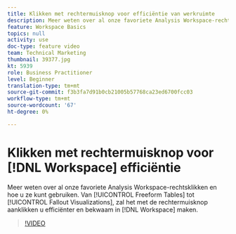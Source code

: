 ```yaml
---
title: Klikken met rechtermuisknop voor efficiëntie van werkruimte
description: Meer weten over al onze favoriete Analysis Workspace-rechtsklikken en hoe u ze kunt gebruiken. Van de Lijsten van de Vrije Vorm tot de Visualisaties van de Uitval, zal het met de rechtermuisknop aanklikken u efficiënter en bekwaam in Werkruimte maken.
feature: Workspace Basics
topics: null
activity: use
doc-type: feature video
team: Technical Marketing
thumbnail: 39377.jpg
kt: 5939
role: Business Practitioner
level: Beginner
translation-type: tm+mt
source-git-commit: f3b3fa7d91b0cb21005b57768ca23ed6700fcc03
workflow-type: tm+mt
source-wordcount: '67'
ht-degree: 0%

---
```



# Klikken met rechtermuisknop voor [!DNL Workspace] efficiëntie

Meer weten over al onze favoriete Analysis Workspace-rechtsklikken en hoe u ze kunt gebruiken. Van [!UICONTROL Freeform Tables] tot [!UICONTROL Fallout Visualizations], zal het met de rechtermuisknop aanklikken u efficiënter en bekwaam in [!DNL Workspace] maken.

>[!VIDEO](https://video.tv.adobe.com/v/39377/?quality=12&learn=on)
